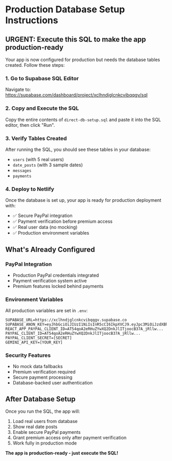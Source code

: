 # Production Database Setup Instructions

## URGENT: Execute this SQL to make the app production-ready

Your app is now configured for production but needs the database tables created. Follow these steps:

### 1. Go to Supabase SQL Editor
Navigate to: https://supabase.com/dashboard/project/xclhndjglcnkcvibqqgv/sql

### 2. Copy and Execute the SQL
Copy the entire contents of `direct-db-setup.sql` and paste it into the SQL editor, then click "Run".

### 3. Verify Tables Created
After running the SQL, you should see these tables in your database:
- `users` (with 5 real users)
- `date_posts` (with 3 sample dates)  
- `messages`
- `payments`

### 4. Deploy to Netlify
Once the database is set up, your app is ready for production deployment with:
- ✅ Secure PayPal integration
- ✅ Payment verification before premium access
- ✅ Real user data (no mocking)
- ✅ Production environment variables

## What's Already Configured

### PayPal Integration
- Production PayPal credentials integrated
- Payment verification system active
- Premium features locked behind payments

### Environment Variables
All production variables are set in `.env`:
```
SUPABASE_URL=https://xclhndjglcnkcvibqqgv.supabase.co
SUPABASE_ANON_KEY=eyJhbGciOiJIUzI1NiIsInR5cCI6IkpXVCJ9.eyJpc3MiOiJzdXBhYmFzZSIsInJlZiI6InhjbGhuZGpnbGNua2N2aWJxcWd2Iiwicm9sZSI6ImFub24iLCJpYXQiOjE3MzQzOTM2MDEsImV4cCI6MjA0OTk2OTYwMX0.b3D6KBTsQyM6pvZDhN0wkjH3eKaYWBOPFcqNAA0mOLI
REACT_APP_PAYPAL_CLIENT_ID=AT54qoA2eRHuZYwXQ2DnkJlITjoocB37A_jRllw...
PAYPAL_CLIENT_ID=AT54qoA2eRHuZYwXQ2DnkJlITjoocB37A_jRllw...
PAYPAL_CLIENT_SECRET=[SECRET]
GEMINI_API_KEY=[YOUR_KEY]
```

### Security Features
- No mock data fallbacks
- Premium verification required
- Secure payment processing
- Database-backed user authentication

## After Database Setup
Once you run the SQL, the app will:
1. Load real users from database
2. Show real date posts  
3. Enable secure PayPal payments
4. Grant premium access only after payment verification
5. Work fully in production mode

**The app is production-ready - just execute the SQL!**